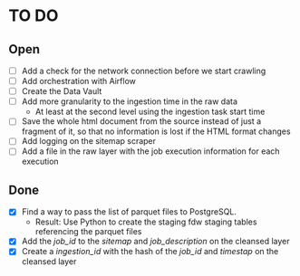 # TO DO

## Open

- [ ] Add a check for the network connection before we start crawling
- [ ] Add orchestration with Airflow
- [ ] Create the Data Vault
- [ ] Add more granularity to the ingestion time in the raw data
    - At least at the second level using the ingestion task start time
- [ ] Save the whole html document from the source instead of just a fragment of it, so that no information is lost if
  the HTML format changes
- [ ] Add logging on the sitemap scraper
- [ ] Add a file in the raw layer with the job execution information for each execution

## Done

- [x] Find a way to pass the list of parquet files to PostgreSQL.
    - Result: Use Python to create the staging fdw staging tables referencing the parquet files
- [x] Add the _job_id_ to the _sitemap_ and _job_description_ on the cleansed layer
- [x] Create a _ingestion_id_ with the hash of the _job_id_ and _timestap_ on the cleansed layer
